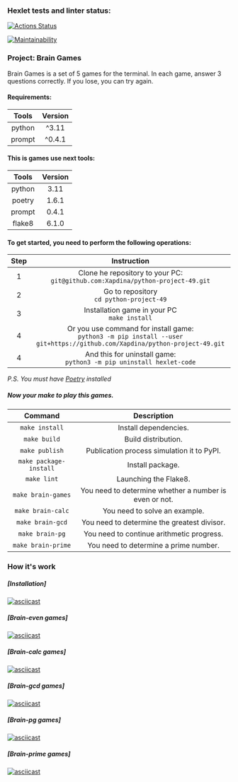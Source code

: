 ### Hexlet tests and linter status:
[![Actions Status](https://github.com/Xapdina/python-project-49/workflows/hexlet-check/badge.svg)](https://github.com/Xapdina/python-project-49/actions)

[![Maintainability](https://api.codeclimate.com/v1/badges/f237d043ef06a85d9bdb/maintainability)](https://codeclimate.com/github/Xapdina/python-project-49/maintainability)

### Project: Brain Games

Brain Games is a set of 5 games for the terminal.
In each game, answer 3 questions correctly.
If you lose, you can try again.

#### Requirements:

| Tools  | Version   |
|:------:|:---------:|
| python |   ^3.11   |
| prompt |  ^0.4.1   |

#### This is games use next tools:

| Tools  | Version |
|:------:|:-------:|
| python |  3.11   |
| poetry |  1.6.1  |
| prompt |  0.4.1  |
| flake8 |  6.1.0  |


#### To get started, you need to perform the following operations:

| Step |                                                           Instruction                                                            |
|:----:|:--------------------------------------------------------------------------------------------------------------------------------:|
|  1   |                        Clone he repository to your PC:<br/>`git@github.com:Xapdina/python-project-49.git`                        |
|  2   |                                           Go to repository<br/>`cd python-project-49`                                            |
|  3   |                                         Installation game in your PC<br/>`make install`                                          |
|  4   |  Or you use command for install game:<br/>`python3 -m pip install --user git+https://github.com/Xapdina/python-project-49.git`   |
|  4   |                             And this for uninstall game:<br/>`python3 -m pip uninstall hexlet-code`                              |


*P.S.* *You must have [Poetry](https://python-poetry.org) installed*

##### Now your make to play this games.

|        Command         |                      Description                       |
|:----------------------:|:------------------------------------------------------:|
|     `make install`     |                 Install dependencies.                  |
|      `make build`      |                  Build distribution.                   |
|     `make publish`     |       Publication process simulation it to PyPI.       |
| `make package-install` |                    Install package.                    |
|      `make lint`       |                 Launching the Flake8.                  |
|   `make brain-games`   | You need to determine whether a number is even or not. |
|   `make brain-calc`    |             You need to solve an example.              |
|    `make brain-gcd`    |      You need to determine the greatest divisor.       |
|    `make brain-pg`     |       You need to continue arithmetic progress.        |
|   `make brain-prime`   |         You need to determine a prime number.          |


### How it's work

##### [Installation]
[![asciicast](https://asciinema.org/a/LuskGncH1bd0QG9stWBisoJyI.svg)](https://asciinema.org/a/LuskGncH1bd0QG9stWBisoJyI)

##### [Brain-even games]
[![asciicast](https://asciinema.org/a/gDQ2dWYcF5y3WoF6gSPjiuc7U.svg)](https://asciinema.org/a/gDQ2dWYcF5y3WoF6gSPjiuc7U)

##### [Brain-calc games]
[![asciicast](https://asciinema.org/a/ag4N6VqdElQXsvZY1O2QKaBLQ.svg)](https://asciinema.org/a/ag4N6VqdElQXsvZY1O2QKaBLQ)

##### [Brain-gcd games]
[![asciicast](https://asciinema.org/a/KDieL8qgcqE60Tf8ImqSR0iOL.svg)](https://asciinema.org/a/KDieL8qgcqE60Tf8ImqSR0iOL)

##### [Brain-pg games]
[![asciicast](https://asciinema.org/a/VBnVhnhwSB1p7IGAMzZ3Qtarc.svg)](https://asciinema.org/a/VBnVhnhwSB1p7IGAMzZ3Qtarc)

##### [Brain-prime games]
[![asciicast](https://asciinema.org/a/hA6Nd2y8Touoc8C0TN1kd0ghp.svg)](https://asciinema.org/a/hA6Nd2y8Touoc8C0TN1kd0ghp)

